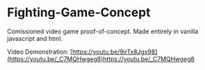 # Fighting-Game-Concept
Comissioned video game proof-of-concept. Made entirely in vanilla javascript and html.

Video Demonstration: [https://youtu.be/9irTx8Jgx98](https://youtu.be/_C7MQHwgeg8)https://youtu.be/_C7MQHwgeg8
